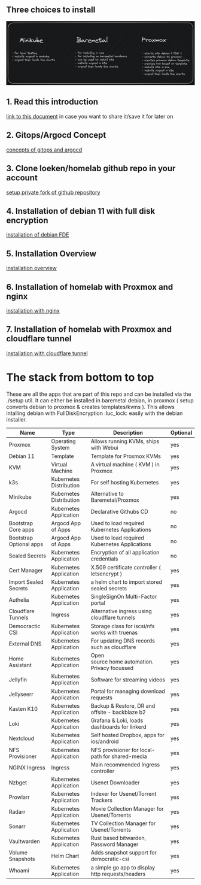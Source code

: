 ## Three choices to install

![three choices to install](Excalidraw/three-choices.png)

## 1. Read this introduction
[link to this document](index.md) in case you want to share it/save it for later on

## 2. Gitops/Argocd Concept
[concepts of gitops and argocd](01_gitops_concepts.md)

## 3. Clone loeken/homelab github repo in your account
[setup private fork of github repository](02_github_repository.md)

## 4. Installation of debian 11 with full disk encryption
[installation of debian FDE](03_debian_install.md)

## 5. Installation Overview
[installation overview](04_installation_overview.md)

## 6. Installation of homelab with Proxmox and nginx
[installation with nginx](05_beelink_nginx.md)

## 7. Installation of homelab with Proxmox and cloudflare tunnel
[installation with cloudflare tunnel](06_beelink_cloudflare_tunnel.md)

# The stack from bottom to top
These are all the apps that are part of this repo and can be installed via the ./setup util. It can either be installed in baremetal debian, in proxmox ( setup converts debian to proxmox & creates templates/kvms ). This allows intalling debian with FullDiskEncryption :luc_lock: easily with the debian installer.

| Name                    | Type                    | Description                                      | Optional |
| ----------------------- | ----------------------- | ------------------------------------------------ | -------- |
| Proxmox                 | Operating System        | Allows running KVMs, ships with Webui            | yes      |
| Debian 11               | Template                | Template for Proxmox KVMs                        | yes      |
| KVM                     | Virtual Machine         | A virtual machine ( KVM ) in Proxmox             | yes      |
| k3s                     | Kubernetes Distribution | For self hosting Kubernetes                      | yes      |
| Minikube                | Kubernetes Distribution | Alternative to Baremetal/Proxmox                 | yes      |
| Argocd                  | Kubernetes Application  | Declarative Githubs CD                           | no       |
| Bootstrap Core apps     | Argocd App of Apps      | Used to load required Kubernetes Applications    | no       |
| Bootstrap Optional apps | Argocd App of Apps      | Used to load required Kubernetes Applications    | no       |
| Sealed Secrets          | Kubernetes Application  | Encryption of all application credentials        | no       |
| Cert Manager            | Kubernetes Application  | X.509 certificate controller ( letsencrypt )     | yes      |
| Import Sealed Secrets   | Kubernetes Application  | a helm chart to import stored sealed secrets     | yes      |
| Authelia                | Kubernetes Application  | SingleSignOn Multi-Factor portal                 | yes      |
| Cloudflare Tunnels      | Ingress                 | Alternative ingress using cloudflare tunnels     | yes      |
| Democractic CSI         | Kubernetes Application  | Storage class for iscsi/nfs works with truenas   | yes      |
| External DNS            | Kubernetes Application  | For updating DNS records such as cloudflare      | yes      |
| Home Assistant          | Kubernetes Application  | Open source home automation. Privacy focussed    | yes      |
| Jellyfin                | Kubernetes Application  | Software for streaming videos                    | yes      |
| Jellyseerr              | Kubernetes Application  | Portal for managing download requests            | yes      |
| Kasten K10              | Kubernetes Application  | Backup & Restore, DR and offsite - backblaze b2  | yes      |
| Loki                    | Kubernetes Application  | Grafana & Loki, loads dashboards for linkerd     | yes      |
| Nextcloud               | Kubernetes Application  | Self hosted Dropbox, apps for ios/android        | yes      |
| NFS Provisioner         | Kubernetes Application  | NFS provisioner for local-path for shared-media  | yes      |
| NGINX Ingress           | Ingress                 | Main recommended Ingress controller              | yes      |
| Nzbget                  | Kubernetes Application  | Usenet Downloader                                | yes      |
| Prowlarr                | Kubernetes Application  | Indexer for Usenet/Torrent Trackers              | yes      |
| Radarr                  | Kubernetes Application  | Movie Collection Manager for Usenet/Torrents     | yes      |
| Sonarr                  | Kubernetes Application  | TV Collection Manager for Usenet/Torrents        | yes      |
| Vaultwarden             | Kubernetes Application  | Rust based bitwarden, Password Manager           | yes      |
| Volume Snapshots        | Helm Chart              | Adds snapshot support for democratic-csi         | yes      |
| Whoami                  | Kubernetes Application  | a simple go app to display http requests/headers | yes      | 

